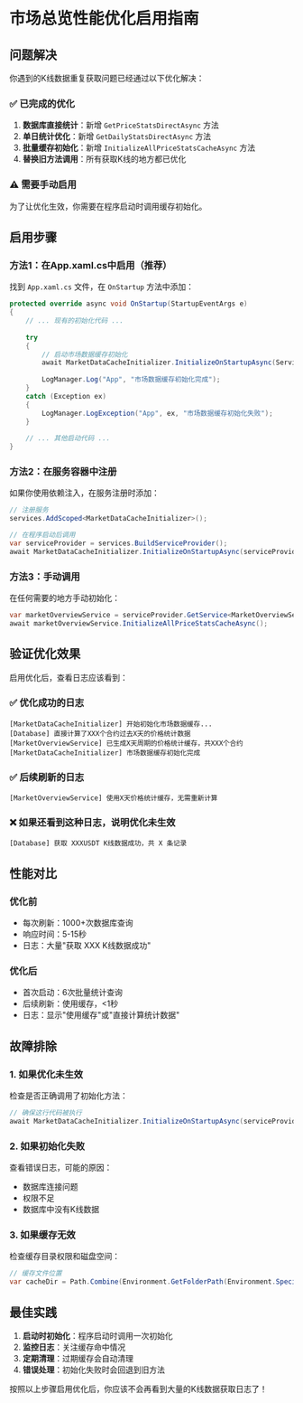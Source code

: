 # 市场总览性能优化启用指南

## 问题解决

你遇到的K线数据重复获取问题已经通过以下优化解决：

### ✅ 已完成的优化

1. **数据库直接统计**：新增 `GetPriceStatsDirectAsync` 方法
2. **单日统计优化**：新增 `GetDailyStatsDirectAsync` 方法  
3. **批量缓存初始化**：新增 `InitializeAllPriceStatsCacheAsync` 方法
4. **替换旧方法调用**：所有获取K线的地方都已优化

### ⚠️ 需要手动启用

为了让优化生效，你需要在程序启动时调用缓存初始化。

## 启用步骤

### 方法1：在App.xaml.cs中启用（推荐）

找到 `App.xaml.cs` 文件，在 `OnStartup` 方法中添加：

```csharp
protected override async void OnStartup(StartupEventArgs e)
{
    // ... 现有的初始化代码 ...
    
    try
    {
        // 启动市场数据缓存初始化
        await MarketDataCacheInitializer.InitializeOnStartupAsync(Services);
        
        LogManager.Log("App", "市场数据缓存初始化完成");
    }
    catch (Exception ex)
    {
        LogManager.LogException("App", ex, "市场数据缓存初始化失败");
    }
    
    // ... 其他启动代码 ...
}
```

### 方法2：在服务容器中注册

如果你使用依赖注入，在服务注册时添加：

```csharp
// 注册服务
services.AddScoped<MarketDataCacheInitializer>();

// 在程序启动后调用
var serviceProvider = services.BuildServiceProvider();
await MarketDataCacheInitializer.InitializeOnStartupAsync(serviceProvider);
```

### 方法3：手动调用

在任何需要的地方手动初始化：

```csharp
var marketOverviewService = serviceProvider.GetService<MarketOverviewService>();
await marketOverviewService.InitializeAllPriceStatsCacheAsync();
```

## 验证优化效果

启用优化后，查看日志应该看到：

### ✅ 优化成功的日志
```
[MarketDataCacheInitializer] 开始初始化市场数据缓存...
[Database] 直接计算了XXX个合约过去X天的价格统计数据
[MarketOverviewService] 已生成X天周期的价格统计缓存，共XXX个合约
[MarketDataCacheInitializer] 市场数据缓存初始化完成
```

### ✅ 后续刷新的日志
```
[MarketOverviewService] 使用X天价格统计缓存，无需重新计算
```

### ❌ 如果还看到这种日志，说明优化未生效
```
[Database] 获取 XXXUSDT K线数据成功，共 X 条记录
```

## 性能对比

### 优化前
- 每次刷新：1000+次数据库查询
- 响应时间：5-15秒
- 日志：大量"获取 XXX K线数据成功"

### 优化后
- 首次启动：6次批量统计查询
- 后续刷新：使用缓存，<1秒
- 日志：显示"使用缓存"或"直接计算统计数据"

## 故障排除

### 1. 如果优化未生效
检查是否正确调用了初始化方法：
```csharp
// 确保这行代码被执行
await MarketDataCacheInitializer.InitializeOnStartupAsync(serviceProvider);
```

### 2. 如果初始化失败
查看错误日志，可能的原因：
- 数据库连接问题
- 权限不足
- 数据库中没有K线数据

### 3. 如果缓存无效
检查缓存目录权限和磁盘空间：
```csharp
// 缓存文件位置
var cacheDir = Path.Combine(Environment.GetFolderPath(Environment.SpecialFolder.ApplicationData), "TCClient", "Cache");
```

## 最佳实践

1. **启动时初始化**：程序启动时调用一次初始化
2. **监控日志**：关注缓存命中情况
3. **定期清理**：过期缓存会自动清理
4. **错误处理**：初始化失败时会回退到旧方法

按照以上步骤启用优化后，你应该不会再看到大量的K线数据获取日志了！ 